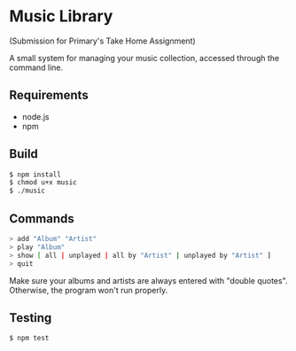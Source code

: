 # Music Library

(Submission for Primary's Take Home Assignment)

A small system for managing your music collection, accessed through the command line.

## Requirements
- node.js
- npm

## Build
```bash
$ npm install
$ chmod u+x music
$ ./music
```

## Commands
```bash
> add "Album" "Artist"
> play "Album"
> show [ all | unplayed | all by "Artist" | unplayed by "Artist" ]
> quit
```

Make sure your albums and artists are always entered with "double quotes". Otherwise, the program won't run properly.

## Testing

```bash
$ npm test
```
